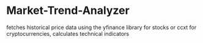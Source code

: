 # Market-Trend-Analyzer
fetches historical price data using the yfinance library for stocks or ccxt for cryptocurrencies, calculates technical indicators
